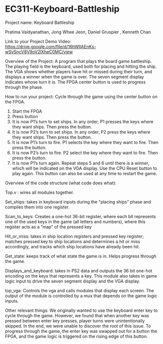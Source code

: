 # EC311-Keyboard-Battleship

Project name: Keyboard Battleship

Pratima Vaidyanathan, Jong Whee Jeon, Daniel Gruspier , Kenneth Chan

Link to your Project Demo Video: https://drive.google.com/file/d/16hWllAEnKs-wSvSncV8V9oV2lXheC0MC/view

Overview of the Project:
A program that plays the board game battleship. The playing field is the keyboard, used both for placing and hitting the ship. The VGA shows whether players have hit or missed during their turn, and displays a winner when the game is over. The seven segment display indicates whose turn it is. The FPGA center button is used to progress through the phase.

How to run your project:
Cycle through the game using the center button on the FPGA.
1) Start the FPGA
2) Press button
3) It is now P1’s turn to set ships. In any order, P1 presses the keys where they want ships. Then press the button.
4) It is now P2’s turn to set ships. In any order, P2 press the keys where they want ships. Then press the button.
5) It is now P1’s turn to fire. P1 selects the key where they want to fire. Then press the button.
6) It is now P2’s turn to fire. P2 select the key where they want to fire. Then press the button.
7) It is now P1’s turn again. Repeat steps 5 and 6 until there is a winner, which will be indicated on the VGA display.
Use the CPU Reset button to play again. This button can also be used at any time to restart the game.

Overview of the code structure (what code does what):

Top.v : wires all modules together.

Set_ships: takes in keyboard inputs during the “placing ships” phase and compiles them into one register.

Scan_to_keys: Creates a one-hot 36-bit register, where each bit represents one of the used keys in the game (all letters and numbers), where this register acts as a “map” of the pressed key

Hit_or_miss: takes in ship location registers and pressed key register; matches pressed key to ship locations and determines a hit or miss accordingly, and tracks which ship locations have already been hit.

Get_state: keeps track of what state the game is in. Helps progress through the game.

Displays_and_keyboard: takes in PS2 data and outputs the 36 bit one-hot encoding on the keys that represents a key. This module also takes in game logic input to drive the seven segment display and the VGA display. 

top_vga: Controls the vga and calls modules that display each screen. The output of the module is controlled by a mux that depends on the game logic inputs. 

Other relevant things:
We originally wanted to use the keyboard enter key to cycle through the game. However, we found that when another key was pressed between enter key presses, player turns were unintentionally skipped. In the end, we were unable to discover the root of this issue. To progress through the game, the enter key was swapped out for a button the FPGA, and the game logic is triggered on the rising edge of this button.
